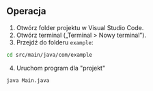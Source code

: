 ## Operacja

1. Otwórz folder projektu w Visual Studio Code.
2. Otwórz terminal („Terminal > Nowy terminal”).
3. Przejdź do folderu `example`:
 ```sh
 cd src/main/java/com/example
 ```
4. Uruchom program dla "projekt"
 ```sh
 java Main.java
 ```